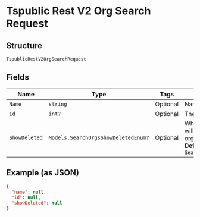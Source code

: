 
# Tspublic Rest V2 Org Search Request

## Structure

`TspublicRestV2OrgSearchRequest`

## Fields

| Name | Type | Tags | Description |
|  --- | --- | --- | --- |
| `Name` | `string` | Optional | Name of the organization. |
| `Id` | `int?` | Optional | The ID of the organization. |
| `ShowDeleted` | [`Models.SearchOrgsShowDeletedEnum?`](../../doc/models/search-orgs-show-deleted-enum.md) | Optional | When set to true, the response will include the details of deleted organization also.<br>**Default**: `SearchOrgsShowDeletedEnum.false` |

## Example (as JSON)

```json
{
  "name": null,
  "id": null,
  "showDeleted": null
}
```

